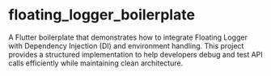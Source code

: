 # floating_logger_boilerplate
A Flutter boilerplate that demonstrates how to integrate Floating Logger with Dependency Injection (DI) and environment handling. This project provides a structured implementation to help developers debug and test API calls efficiently while maintaining clean architecture.
